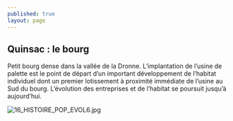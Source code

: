 ```yaml
---
published: true
layout: page
---
```

## Quinsac : le bourg

Petit bourg dense dans la vallée de la Dronne. L’implantation de l’usine de palette est le point de départ d’un important développement de l’habitat individuel dont un premier lotissement à proximité immédiate de l’usine au Sud du bourg. L’évolution des entreprises et de l’habitat se poursuit jusqu’à aujourd’hui. 

![16_HISTOIRE_POP_EVOL6.jpg]({{site.baseurl}}/data/images/16/histoire/16_HISTOIRE_POP_EVOL6.jpg)

